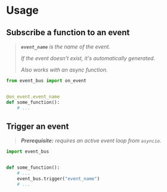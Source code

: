 # Usage

## Subscribe a function to an event

> ***`event_name`** is the name of the event.*
> 
> *If the event doesn't exist, it's automatically generated.*
> 
> *Also works with an async function.*

```python
from event_bus import on_event


@on_event.event_name
def some_function():
    # ...
```

## Trigger an event

> ***Prerequisite:** requires an active event loop from `asyncio`.*

```python
import event_bus


def some_function():
    # ...
    event_bus.trigger("event_name")
    # ...
```
